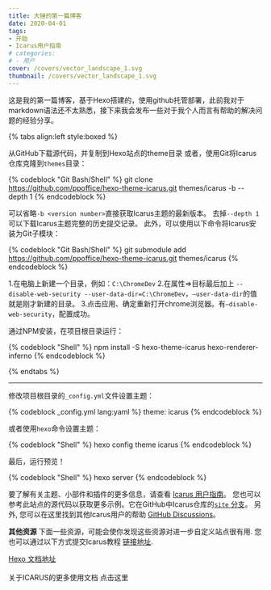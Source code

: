 ```yaml
---
title: 大锤的第一篇博客
date: 2020-04-01
tags:
- 开始
- Icarus用户指南
# categories:
# - 用户 
cover: /covers/vector_landscape_1.svg
thumbnail: /covers/vector_landscape_1.svg
---
```

这是我的第一篇博客，基于Hexo搭建的，使用github托管部署，此前我对于markdown语法还不太熟悉，接下来我会发布一些对于我个人而言有帮助的解决问题的经验分享。
<!-- more -->
{% tabs align:left style:boxed %}
<!-- tab id:install-source 'icon:fas fa-file-code' 'title:通过源码安装' -->
从GitHub下载源代码，并复制到Hexo站点的theme目录
或者，使用Git将Icarus仓库克隆到`themes`目录：

{% codeblock "Git Bash/Shell" %}
git clone https://github.com/ppoffice/hexo-theme-icarus.git themes/icarus -b <version number> --depth 1
{% endcodeblock %}

可以省略`-b <version number>`直接获取Icarus主题的最新版本。
去掉`--depth 1`可以下载Icarus主题完整的历史提交记录。
此外，可以使用以下命令将Icarus安装为Git子模块：

{% codeblock "Git Bash/Shell" %}
git submodule add https://github.com/ppoffice/hexo-theme-icarus.git themes/icarus
{% endcodeblock %}
<!-- endtab -->
<!-- tab id:cross-chrome 'icon:fas fa-file-code' 'title:跨域浏览器配置' -->
1.在电脑上新建一个目录，例如：`C:\ChromeDev`
2.在属性=>目标最后加上 `--disable-web-security --user-data-dir=C:\ChromeDev`，`–user-data-dir`的值就是刚才新建的目录。
3.点击应用、确定重新打开chrome浏览器。有`–disable-web-security`，配置成功。
<!-- endtab -->

<!-- tab active id:install-npm 'icon:fas fa-cubes' 'title:使用NPM安装' -->

通过NPM安装，在项目根目录运行：

{% codeblock "Shell" %}
npm install -S hexo-theme-icarus hexo-renderer-inferno
{% endcodeblock %}
<!-- endtab -->
{% endtabs %}

<hr>

修改项目根目录的`_config.yml`文件设置主题：

{% codeblock _config.yml lang:yaml %}
theme: icarus
{% endcodeblock %}

或者使用`hexo`命令设置主题：

{% codeblock "Shell" %}
hexo config theme icarus
{% endcodeblock %}

最后，运行预览！

{% codeblock "Shell" %}
hexo server
{% endcodeblock %}

要了解有关主题、小部件和插件的更多信息，请查看 [Icarus 用户指南](/hexo-theme-icarus/tags/Icarus-User-Guide/)。
您也可以参考此站点的源代码以获取更多示例。它在GitHub中Icarus仓库的[`site` 分支](https://github.com/ppoffice/hexo-theme-icarus/tree/site)。
另外, 您可以在这里找到其他Icarus用户的帮助 [GitHub Discussions](https://github.com/ppoffice/hexo-theme-icarus/discussions)。

**其他资源**
下面一些资源，可能会使你发现这些资源对进一步自定义站点很有用.
您也可以通过以下方式提交Icarus教程 [链接地址](https://github.com/ppoffice/hexo-theme-icarus/edit/site/source/_posts/en/Getting-Started.md).

<div class="menu-list is-size-6">
<a href="https://hexo.io/docs/index.html"><i class="fas fa-bookmark mr-2"></i> Hexo 文档地址</a>
</div>
<br>
<article class="message message-immersive is-warning">
<div class="message-body">
<i class="fas fa-question-circle mr-2"></i>关于ICARUS的更多使用文档 
点击这里 <a href="https://github.com/ppoffice/hexo-theme-icarus/blob/site/source/_posts/zh-CN/Getting-Started.md"></a> 
</div>
</article>